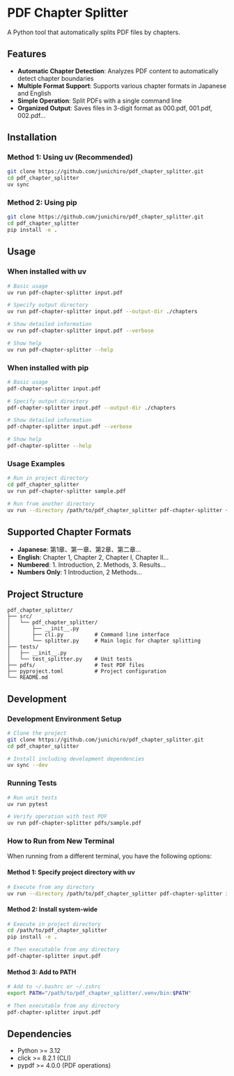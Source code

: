 # PDF Chapter Splitter

A Python tool that automatically splits PDF files by chapters.

## Features

- **Automatic Chapter Detection**: Analyzes PDF content to automatically detect chapter boundaries
- **Multiple Format Support**: Supports various chapter formats in Japanese and English
- **Simple Operation**: Split PDFs with a single command line
- **Organized Output**: Saves files in 3-digit format as 000.pdf, 001.pdf, 002.pdf...

## Installation

### Method 1: Using uv (Recommended)

```bash
git clone https://github.com/junichiro/pdf_chapter_splitter.git
cd pdf_chapter_splitter
uv sync
```

### Method 2: Using pip

```bash
git clone https://github.com/junichiro/pdf_chapter_splitter.git
cd pdf_chapter_splitter
pip install -e .
```

## Usage

### When installed with uv

```bash
# Basic usage
uv run pdf-chapter-splitter input.pdf

# Specify output directory
uv run pdf-chapter-splitter input.pdf --output-dir ./chapters

# Show detailed information
uv run pdf-chapter-splitter input.pdf --verbose

# Show help
uv run pdf-chapter-splitter --help
```

### When installed with pip

```bash
# Basic usage
pdf-chapter-splitter input.pdf

# Specify output directory
pdf-chapter-splitter input.pdf --output-dir ./chapters

# Show detailed information
pdf-chapter-splitter input.pdf --verbose

# Show help
pdf-chapter-splitter --help
```

### Usage Examples

```bash
# Run in project directory
cd pdf_chapter_splitter
uv run pdf-chapter-splitter sample.pdf

# Run from another directory
uv run --directory /path/to/pdf_chapter_splitter pdf-chapter-splitter ~/Documents/book.pdf --output-dir ~/Desktop/chapters
```

## Supported Chapter Formats

- **Japanese**: 第1章、第一章、第2章、第二章...
- **English**: Chapter 1, Chapter 2, Chapter I, Chapter II...  
- **Numbered**: 1. Introduction, 2. Methods, 3. Results...
- **Numbers Only**: 1 Introduction, 2 Methods...

## Project Structure

```
pdf_chapter_splitter/
├── src/
│   └── pdf_chapter_splitter/
│       ├── __init__.py
│       ├── cli.py          # Command line interface
│       └── splitter.py     # Main logic for chapter splitting
├── tests/
│   ├── __init__.py
│   └── test_splitter.py    # Unit tests
├── pdfs/                   # Test PDF files
├── pyproject.toml          # Project configuration
└── README.md
```

## Development

### Development Environment Setup

```bash
# Clone the project
git clone https://github.com/junichiro/pdf_chapter_splitter.git
cd pdf_chapter_splitter

# Install including development dependencies
uv sync --dev
```

### Running Tests

```bash
# Run unit tests
uv run pytest

# Verify operation with test PDF
uv run pdf-chapter-splitter pdfs/sample.pdf
```

### How to Run from New Terminal

When running from a different terminal, you have the following options:

#### Method 1: Specify project directory with uv

```bash
# Execute from any directory
uv run --directory /path/to/pdf_chapter_splitter pdf-chapter-splitter input.pdf
```

#### Method 2: Install system-wide

```bash
# Execute in project directory
cd /path/to/pdf_chapter_splitter
pip install -e .

# Then executable from any directory
pdf-chapter-splitter input.pdf
```

#### Method 3: Add to PATH

```bash
# Add to ~/.bashrc or ~/.zshrc
export PATH="/path/to/pdf_chapter_splitter/.venv/bin:$PATH"

# Then executable from any directory
pdf-chapter-splitter input.pdf
```

## Dependencies

- Python >= 3.12
- click >= 8.2.1 (CLI)
- pypdf >= 4.0.0 (PDF operations)